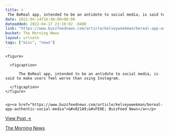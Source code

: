 ```yaml
---
title: > 
 The BeReal app, intended to be an antidote to social media, is said to make users feel worse than using Instagram.
date: 2022-04-14T16:40:00+00:00
dateadded: 2022-04-17 23:10:02 -0400
link: "https://www.buzzfeednews.com/article/kelseyweekman/bereal-app-authentic-social-media"
bucket: The Morning News
layout: urlnote
tags: ["misc", "news"]
--- 
```




  
    
  

  
    <figure>
      
      <figcaption>
        
          The BeReal app, intended to be an antidote to social media, is said to make users feel worse than using Instagram.
        
      </figcaption>
    </figure>

    
    <p><a href="https://www.buzzfeednews.com/article/kelseyweekman/bereal-app-authentic-social-media">&#x021A9;&#xFE0E; BuzzFeed News</a></p>
    
  
  <p><a href="https://themorningnews.org/p/bereal-makes-people-feel-worse-than-instagram">View Post &rarr;</a></p>



 <!-- end excerpt --> 
<div class='bucket'><a class='internal-link' href='/buckets/the-morning-news'>The Morning News</a></div> 
